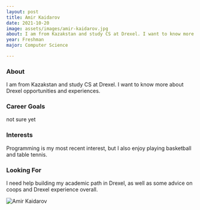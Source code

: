 ```yaml
---
layout: post
title: Amir Kaidarov 
date: 2021-10-20
image: assets/images/amir-kaidarov.jpg
about: I am from Kazakstan and study CS at Drexel. I want to know more about Drexel opportunities and experiences.
year: Freshman
major: Computer Science

---
```


### About

I am from Kazakstan and study CS at Drexel. I want to know more about Drexel opportunities and experiences.

### Career Goals

not sure yet

### Interests

Programming is my most recent interest, but I also enjoy playing basketball and table tennis.

### Looking For

I need help building my academic path in Drexel, as well as some advice on coops and Drexel experience overall.

<div class="text-center my-5">
    <img src="https://sase-drexel.github.io/mentorship-2021/assets/images/amir-kaidarov.jpg" alt="Amir Kaidarov" class="rounded post-img" />
</div>
